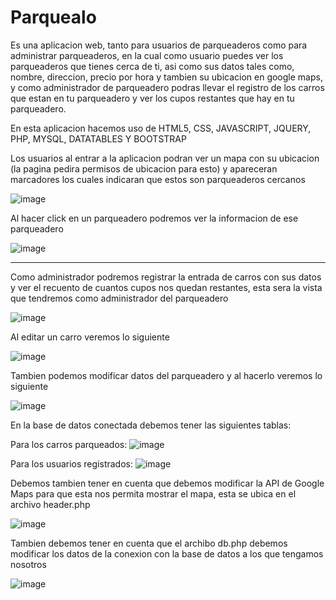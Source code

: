 # Parquealo
Es una aplicacion web, tanto para usuarios de parqueaderos como para administrar parqueaderos, en la cual como usuario puedes ver los parqueaderos que tienes cerca de ti, asi como sus datos tales como, nombre, direccion, precio por hora y tambien su ubicacion en google maps, y como administrador de parqueadero podras llevar el registro de los carros que estan en tu parqueadero y ver los cupos restantes que hay en tu parqueadero.

En esta aplicacion hacemos uso de HTML5, CSS, JAVASCRIPT, JQUERY, PHP, MYSQL, DATATABLES Y BOOTSTRAP

Los usuarios al entrar a la aplicacion podran ver un mapa con su ubicacion (la pagina pedira permisos de ubicacion para esto) y apareceran marcadores los cuales indicaran que estos son parqueaderos cercanos

![image](https://user-images.githubusercontent.com/33914923/169715744-e2e09e64-3ad3-4086-b076-8ff04e7eb774.png)

Al hacer click en un parqueadero podremos ver la informacion de ese parqueadero

![image](https://user-images.githubusercontent.com/33914923/169715825-5fc00da4-cfa8-4650-ad3f-9a1b53051440.png)

-----------------------------------------------------------------------------------------------------------------------

Como administrador podremos registrar la entrada de carros con sus datos y ver el recuento de cuantos cupos nos quedan restantes, esta sera la vista que tendremos como administrador del parqueadero

![image](https://user-images.githubusercontent.com/33914923/169716011-a5bf41c5-12b9-4289-b2c6-bc0ec23e2d64.png)

Al editar un carro veremos lo siguiente

![image](https://user-images.githubusercontent.com/33914923/169716078-d0748094-644a-4321-a82f-bad99604ee5a.png)

Tambien podemos modificar datos del parqueadero y al hacerlo veremos lo siguiente

![image](https://user-images.githubusercontent.com/33914923/169716119-907d368d-128c-40be-ac17-5337cfdcd206.png)


En la base de datos conectada debemos tener las siguientes tablas:

Para los carros parqueados:
![image](https://user-images.githubusercontent.com/33914923/169715654-92d66d18-bc8d-43b6-bd8b-ae990bbb531b.png)

Para los usuarios registrados:
![image](https://user-images.githubusercontent.com/33914923/169715677-1218f76a-02a5-4f7c-9ac5-0b3d437ad362.png)

Debemos tambien tener en cuenta que debemos modificar la API de Google Maps para que esta nos permita mostrar el mapa, esta se ubica en el archivo header.php

![image](https://user-images.githubusercontent.com/33914923/169716185-d6c1a48f-f8fe-4def-a710-cb3623cee065.png)

Tambien debemos tener en cuenta que el archibo db.php debemos modificar los datos de la conexion con la base de datos a los que tengamos nosotros

![image](https://user-images.githubusercontent.com/33914923/169716260-527bc0d1-4b1e-4d74-a79b-ec3546c79a45.png)


